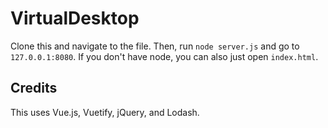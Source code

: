 # VirtualDesktop
Clone this and navigate to the file. Then, run `node server.js` and go to `127.0.0.1:8080`. If you don't have node, you can also just open `index.html`.

## Credits
This uses Vue.js, Vuetify, jQuery, and Lodash.
